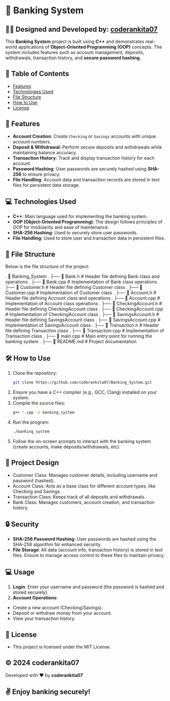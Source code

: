 # 🏦 **Banking System**

## 👨‍💻 **Designed and Developed by: [coderankita07](https://github.com/coderankita07)**

This **Banking System** project is built using **C++** and demonstrates real-world applications of **Object-Oriented Programming (OOP)** concepts. The system includes features such as account management, deposits, withdrawals, transaction history, and **secure password hashing**.

## 📜 **Table of Contents**

- [Features](#features)
- [Technologies Used](#technologies-used)
- [File Structure](#file-structure)
- [How to Use](#how-to-use)
- [License](#license)

## 🚀 **Features**

- **Account Creation**: Create `Checking` or `Savings` accounts with unique account numbers.
- **Deposit & Withdrawal**: Perform secure deposits and withdrawals while maintaining balance accuracy.
- **Transaction History**: Track and display transaction history for each account.
- **Password Hashing**: User passwords are securely hashed using **SHA-256** to ensure privacy.
- **File Handling**: Account data and transaction records are stored in text files for persistent data storage.

## 💻 **Technologies Used**

- **C++**: Main language used for implementing the banking system.
- **OOP (Object-Oriented Programming)**: The design follows principles of OOP for modularity and ease of maintenance.
- **SHA-256 Hashing**: Used to securely store user passwords.
- **File Handling**: Used to store user and transaction data in persistent files.

## 📂 **File Structure**

Below is the file structure of the project:

. 📁 Banking_System
. ├── 📄 Bank.h # Header file defining Bank class and operations
. ├── 📄 Bank.cpp # Implementation of Bank class operations
. ├── 📄 Customer.h # Header file defining Customer class
. ├── 📄 Customer.cpp # Implementation of Customer class
. ├── 📄 Account.h # Header file defining Account class and operations
. ├── 📄 Account.cpp # Implementation of Account class operations
. ├── 📄 CheckingAccount.h # Header file defining CheckingAccount class
. ├── 📄 CheckingAccount.cpp # Implementation of CheckingAccount class
. ├── 📄 SavingsAccount.h # Header file defining SavingsAccount class
. ├── 📄 SavingsAccount.cpp # Implementation of SavingsAccount class
. ├── 📄 Transaction.h # Header file defining Transaction class
. ├── 📄 Transaction.cpp # Implementation of Transaction class
. ├── 📄 main.cpp # Main entry point for running the banking system
. ├── 📄 README.md # Project documentation

## 🛠️ **How to Use**

1. Clone the repository:
   ```bash
   git clone https://github.com/coderankita07/Banking_System.git
   ```
2. Ensure you have a C++ compiler (e.g., GCC, Clang) installed on your system.
3. Compile the source files:
   ```bash
   g++ *.cpp -o banking_system
   ```
4. Run the program:
   ```bash
   ./banking_system
   ```
5. Follow the on-screen prompts to interact with the banking system (create accounts, make deposits/withdrawals, etc).

## 🎨 Project Design

- Customer Class: Manages customer details, including username and password (hashed).
- Account Class: Acts as a base class for different account types, like Checking and Savings.
- Transaction Class: Keeps track of all deposits and withdrawals.
- Bank Class: Manages customers, account creation, and transaction history.

## 🔒 Security

- **SHA-256 Password Hashing**: User passwords are hashed using the SHA-256 algorithm for enhanced security.
- **File Storage**: All data (account info, transaction history) is stored in text files. Ensure to manage access control to these files to maintain privacy.

## 💻 Usage

1. **Login**: Enter your username and password (the password is hashed and stored securely).
2. **Account Operations**:

- Create a new account (Checking/Savings).
- Deposit or withdraw money from your account.
- View your transaction history.

## 📄 License

- This project is licensed under the MIT License.

## © 2024 **coderankita07**

Developed with ❤️ by **coderankita07**

## ✌️ Enjoy banking securely!
